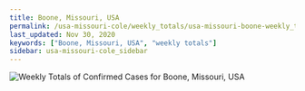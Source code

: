 ```yaml
---
title: Boone, Missouri, USA
permalink: /usa-missouri-cole/weekly_totals/usa-missouri-boone-weekly_totals.html
last_updated: Nov 30, 2020
keywords: ["Boone, Missouri, USA", "weekly totals"]
sidebar: usa-missouri-cole_sidebar
---
```


![Weekly Totals of Confirmed Cases for Boone, Missouri, USA](/covid_tracker/images/graphs/usa-missouri-boone-weekly_totals_graph.png)
